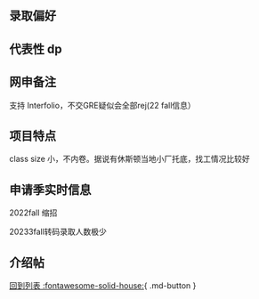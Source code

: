 ## 录取偏好

## 代表性 dp

## 网申备注

支持 Interfolio，不交GRE疑似会全部rej(22 fall信息）

## 项目特点

class size 小，不内卷。据说有休斯顿当地小厂托底，找工情况比较好

## 申请季实时信息

2022fall 缩招

20233fall转码录取人数极少

## 介绍帖

[回到列表 :fontawesome-solid-house:](grade.md){ .md-button }
